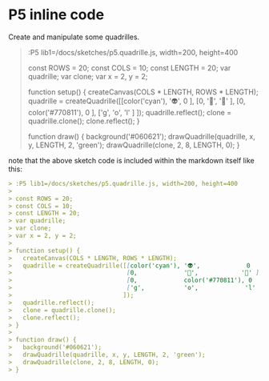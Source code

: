 # P5 inline code

Create and manipulate some quadrilles.

> :P5 lib1=/docs/sketches/p5.quadrille.js, width=200, height=400
>
> const ROWS = 20;
> const COLS = 10;
> const LENGTH = 20;
> var quadrille;
> var clone;
> var x = 2, y = 2;
> 
> function setup() {
>   createCanvas(COLS * LENGTH, ROWS * LENGTH);
>   quadrille = createQuadrille([[color('cyan'), '👽',             0    ],
>                                [0,             '🤔',            '🙈' ],
>                                [0,             color('#770811'), 0   ],
>                                ['g',           'o',             'l'  ]
>                               ]);
>   quadrille.reflect();
>   clone = quadrille.clone();
>   clone.reflect();
> }
> 
> function draw() {
>   background('#060621');
>   drawQuadrille(quadrille, x, y, LENGTH, 2, 'green');
>   drawQuadrille(clone, 2, 8, LENGTH, 0);
> }

note that the above sketch code is included within the markdown itself like this:

```md
> :P5 lib1=/docs/sketches/p5.quadrille.js, width=200, height=400
>
> const ROWS = 20;
> const COLS = 10;
> const LENGTH = 20;
> var quadrille;
> var clone;
> var x = 2, y = 2;
> 
> function setup() {
>   createCanvas(COLS * LENGTH, ROWS * LENGTH);
>   quadrille = createQuadrille([[color('cyan'), '👽',             0    ],
>                                [0,             '🤔',            '🙈' ],
>                                [0,             color('#770811'), 0   ],
>                                ['g',           'o',             'l'  ]
>                               ]);
>   quadrille.reflect();
>   clone = quadrille.clone();
>   clone.reflect();
> }
> 
> function draw() {
>   background('#060621');
>   drawQuadrille(quadrille, x, y, LENGTH, 2, 'green');
>   drawQuadrille(clone, 2, 8, LENGTH, 0);
> }
```